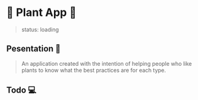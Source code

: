 # 🌵 Plant App 🌿

 >status: loading

## Pesentation 🌿

 >An application created with the intention of helping people who like plants to know what the best practices are for each type.

## Todo 💻




